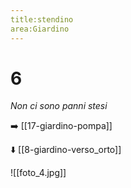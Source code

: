```yaml
---
title:stendino
area:Giardino
---
```

# 6
_Non ci sono panni stesi_

➡️ [[17-giardino-pompa]]

⬇️ [[8-giardino-verso_orto]]

![[foto_4.jpg]]